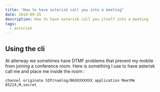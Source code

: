 ```yaml
---
title: "How to have asterisk call you into a meeting"
date: 2018-09-25
description: How to have asterisk call you itself into a meeting
tags:
  - asterisk
---
```


## Using the cli

At alterway we sometimes have DTMF problems that prevent my mobile from joining a conference room. Here is something I use to have asterisk call me
and place me inside the room :

```
channel originate SIP/numlog/06XXXXXXXX application MeetMe 85224,M,secret
```
